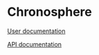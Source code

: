 # Chronosphere

[User documentation](https://docs.launchdarkly.com/integrations/chronosphere)

[API documentation](https://docs.chronosphere.io/documentation/explore/change-events/third-party#launchdarkly)
